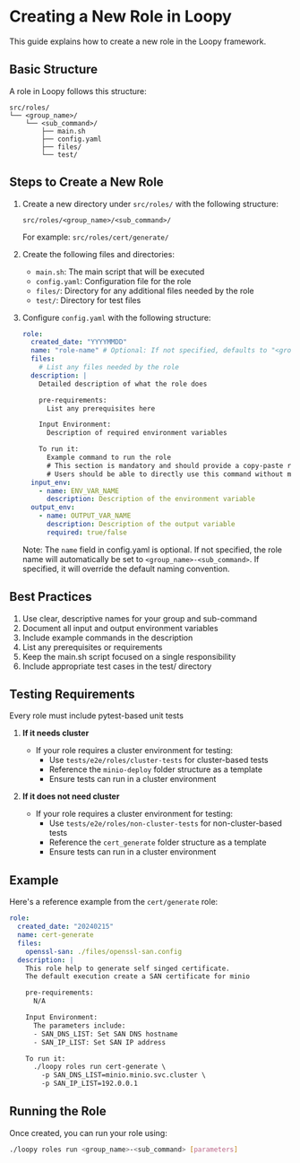 # Creating a New Role in Loopy

This guide explains how to create a new role in the Loopy framework.

## Basic Structure

A role in Loopy follows this structure:

```
src/roles/
└── <group_name>/
    └── <sub_command>/
        ├── main.sh
        ├── config.yaml
        ├── files/
        └── test/
```

## Steps to Create a New Role

1. Create a new directory under `src/roles/` with the following structure:

   ```
   src/roles/<group_name>/<sub_command>/
   ```

   For example: `src/roles/cert/generate/`

2. Create the following files and directories:

   - `main.sh`: The main script that will be executed
   - `config.yaml`: Configuration file for the role
   - `files/`: Directory for any additional files needed by the role
   - `test/`: Directory for test files

3. Configure `config.yaml` with the following structure:

   ```yaml
   role:
     created_date: "YYYYMMDD"
     name: "role-name" # Optional: If not specified, defaults to "<group_name>-<sub_command>"
     files:
       # List any files needed by the role
     description: |
       Detailed description of what the role does

       pre-requirements:
         List any prerequisites here

       Input Environment:
         Description of required environment variables

       To run it:
         Example command to run the role
         # This section is mandatory and should provide a copy-paste ready command
         # Users should be able to directly use this command without modifications
     input_env:
       - name: ENV_VAR_NAME
         description: Description of the environment variable
     output_env:
       - name: OUTPUT_VAR_NAME
         description: Description of the output variable
         required: true/false
   ```

   Note: The `name` field in config.yaml is optional. If not specified, the role name will automatically be set to `<group_name>-<sub_command>`. If specified, it will override the default naming convention.

## Best Practices

1. Use clear, descriptive names for your group and sub-command
2. Document all input and output environment variables
3. Include example commands in the description
4. List any prerequisites or requirements
5. Keep the main.sh script focused on a single responsibility
6. Include appropriate test cases in the test/ directory

## Testing Requirements

Every role must include pytest-based unit tests
  

1. **If it needs cluster**
   - If your role requires a cluster environment for testing:
     - Use `tests/e2e/roles/cluster-tests` for cluster-based tests
     - Reference the `minio-deploy` folder structure as a template
     - Ensure tests can run in a cluster environment

2. **If it does not need cluster**
   - If your role requires a cluster environment for testing:
     - Use `tests/e2e/roles/non-cluster-tests` for non-cluster-based tests
     - Reference the `cert_generate` folder structure as a template
     - Ensure tests can run in a cluster environment


## Example

Here's a reference example from the `cert/generate` role:

```yaml
role:
  created_date: "20240215"
  name: cert-generate
  files:
    openssl-san: ./files/openssl-san.config
  description: |
    This role help to generate self singed certificate. 
    The default execution create a SAN certificate for minio

    pre-requirements:
      N/A

    Input Environment:
      The parameters include:
      - SAN_DNS_LIST: Set SAN DNS hostname
      - SAN_IP_LIST: Set SAN IP address

    To run it:
      ./loopy roles run cert-generate \
        -p SAN_DNS_LIST=minio.minio.svc.cluster \
        -p SAN_IP_LIST=192.0.0.1
```

## Running the Role

Once created, you can run your role using:

```bash
./loopy roles run <group_name>-<sub_command> [parameters]
```
